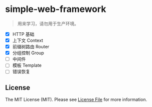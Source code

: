 # simple-web-framework

> 用来学习，请勿用于生产环境。

- [x] HTTP 基础
- [x] 上下文 Context
- [x] 前缀树路由 Router
- [x] 分组控制 Group
- [ ] 中间件
- [ ] 模板 Template
- [ ] 错误恢复

## License

The MIT License (MIT). Please see [License File](LICENSE) for more information.